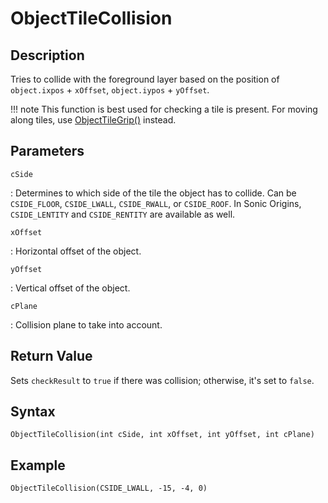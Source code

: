 # ObjectTileCollision

## Description
Tries to collide with the foreground layer based on the position of `object.ixpos` + `xOffset`, `object.iypos` + `yOffset`.

!!! note
    This function is best used for checking a tile is present. For moving along tiles, use [ObjectTileGrip()](ObjectTileGrip.md) instead.

## Parameters
`cSide`

:   Determines to which side of the tile the object has to collide. Can be `CSIDE_FLOOR`, `CSIDE_LWALL`, `CSIDE_RWALL`, or `CSIDE_ROOF`. In Sonic Origins, `CSIDE_LENTITY` and `CSIDE_RENTITY` are available as well.

`xOffset`

:   Horizontal offset of the object.

`yOffset`

:   Vertical offset of the object.

`cPlane`

:   Collision plane to take into account.

## Return Value
Sets `checkResult` to `true` if there was collision; otherwise, it's set to `false`.

## Syntax
```
ObjectTileCollision(int cSide, int xOffset, int yOffset, int cPlane)
```

## Example
```
ObjectTileCollision(CSIDE_LWALL, -15, -4, 0)
```
